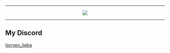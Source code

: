 <hr/>
<p align="center"><img src="https://github-profile-trophy.vercel.app/?username=Tjorven-Liebe&theme=darkhub&no-frame=true&column=4&margin-w=15&margin-h=15"></p>
<hr/>
<h2>My Discord</h2>
<a href="https://discord.com/users/428284027519369217" target="_blank">tjorven_liebe</a>
